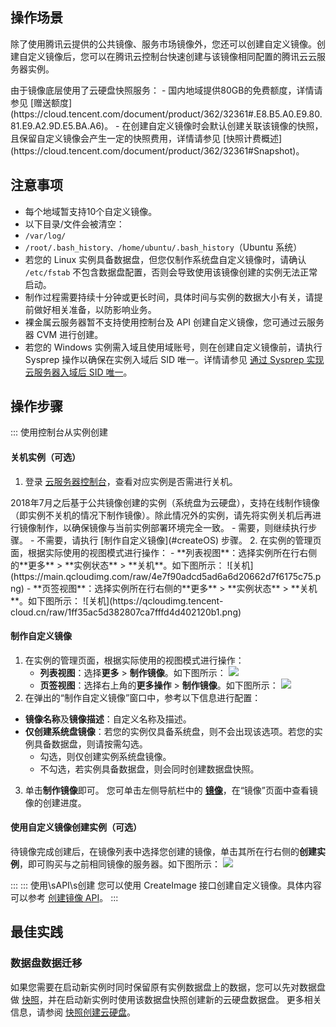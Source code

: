 ## 操作场景
除了使用腾讯云提供的公共镜像、服务市场镜像外，您还可以创建自定义镜像。创建自定义镜像后，您可以在腾讯云控制台快速创建与该镜像相同配置的腾讯云云服务器实例。


<dx-alert infotype="explain" title="">
由于镜像底层使用了云硬盘快照服务：
 - 国内地域提供80GB的免费额度，详情请参见 [赠送额度](https://cloud.tencent.com/document/product/362/32361#.E8.B5.A0.E9.80.81.E9.A2.9D.E5.BA.A6)。
 - 在创建自定义镜像时会默认创建关联该镜像的快照，且保留自定义镜像会产生一定的快照费用，详情请参见 [快照计费概述](https://cloud.tencent.com/document/product/362/32361#Snapshot)。
</dx-alert>




## 注意事项

- 每个地域暂支持10个自定义镜像。
- 以下目录/文件会被清空：
 - `/var/log/`  
 - `/root/.bash_history、/home/ubuntu/.bash_history`（Ubuntu 系统）
- 若您的 Linux 实例具备数据盘，但您仅制作系统盘自定义镜像时，请确认 `/etc/fstab` 不包含数据盘配置，否则会导致使用该镜像创建的实例无法正常启动。
- 制作过程需要持续十分钟或更长时间，具体时间与实例的数据大小有关，请提前做好相关准备，以防影响业务。
- 裸金属云服务器暂不支持使用控制台及 API 创建自定义镜像，您可通过云服务器 CVM 进行创建。
- 若您的 Windows 实例需入域且使用域账号，则在创建自定义镜像前，请执行 Sysprep 操作以确保在实例入域后 SID 唯一。详情请参见 [通过 Sysprep 实现云服务器入域后 SID 唯一](https://cloud.tencent.com/document/product/213/43498)。

## 操作步骤
<dx-tabs>
::: 使用控制台从实例创建

#### 关机实例（可选）
1. 登录 [云服务器控制台](https://console.cloud.tencent.com/cvm)，查看对应实例是否需进行关机。
<dx-alert infotype="notice" title="">
2018年7月之后基于公共镜像创建的实例（系统盘为云硬盘），支持在线制作镜像（即实例不关机的情况下制作镜像）。除此情况外的实例，请先将实例关机后再进行镜像制作，以确保镜像与当前实例部署环境完全一致。
</dx-alert>
  - 需要，则继续执行步骤。
  - 不需要，请执行 [制作自定义镜像](#createOS) 步骤。
2. 在实例的管理页面，根据实际使用的视图模式进行操作：
  - **列表视图**：选择实例所在行右侧的**更多** > **实例状态** > **关机**。如下图所示：
![关机](https://main.qcloudimg.com/raw/4e7f90adcd5ad6a6d20662d7f6175c75.png)
  - **页签视图**：选择实例所在行右侧的**更多** > **实例状态** > **关机**。如下图所示：
![关机](https://qcloudimg.tencent-cloud.cn/raw/1ff35ac5d382807ca7fffd4d402120b1.png)


#### 制作自定义镜像[](id:createOS)
1. 在实例的管理页面，根据实际使用的视图模式进行操作：
   - **列表视图**：选择**更多** > **制作镜像**。如下图所示：
![](https://main.qcloudimg.com/raw/f54b6446016d38f0e9967b93215a547b.png)
   - **页签视图**：选择右上角的**更多操作** > **制作镜像**。如下图所示：
![](https://qcloudimg.tencent-cloud.cn/raw/6532486e2cd1d8bb24044d5606a5b27e.png)
2. 在弹出的“制作自定义镜像”窗口中，参考以下信息进行配置：
  - **镜像名称**及**镜像描述**：自定义名称及描述。
  - **仅创建系统盘镜像**：若您的实例仅具备系统盘，则不会出现该选项。若您的实例具备数据盘，则请按需勾选。
     - 勾选，则仅创建实例系统盘镜像。
     - 不勾选，若实例具备数据盘，则会同时创建数据盘快照。
3. 单击**制作镜像**即可。
您可单击左侧导航栏中的 **[镜像](https://console.cloud.tencent.com/cvm/image)**，在“镜像”页面中查看镜像的创建进度。


#### 使用自定义镜像创建实例（可选）
待镜像完成创建后，在镜像列表中选择您创建的镜像，单击其所在行右侧的**创建实例**，即可购买与之前相同镜像的服务器。如下图所示：
![](https://qcloudimg.tencent-cloud.cn/raw/06c142cea5468cce8b602abe11dc4224.png)

:::
::: 使用\sAPI\s创建
您可以使用 CreateImage 接口创建自定义镜像。具体内容可以参考 [创建镜像 API](https://cloud.tencent.com/document/api/213/16726)。
:::
</dx-tabs>

## 最佳实践

### 数据盘数据迁移

如果您需要在启动新实例时同时保留原有实例数据盘上的数据，您可以先对数据盘做 [快照](https://cloud.tencent.com/document/product/362/5754)，并在启动新实例时使用该数据盘快照创建新的云硬盘数据盘。
更多相关信息，请参阅 [快照创建云硬盘](https://cloud.tencent.com/document/product/362/5757)。
